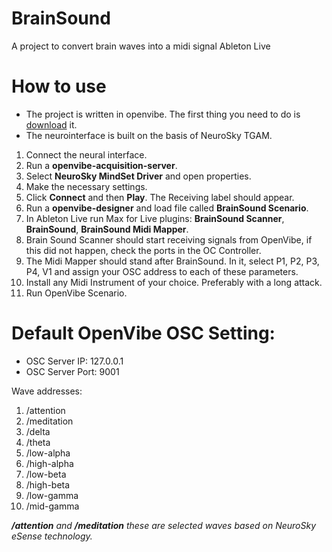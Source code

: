# BrainSound
A project to convert brain waves into a midi signal Ableton Live

# How to use
- The project is written in openvibe. The first thing you need to do is [download](http://openvibe.inria.fr/downloads/) it.
- The neurointerface is built on the basis of NeuroSky TGAM.

1. Connect the neural interface.
2. Run a **openvibe-acquisition-server**.
3. Select **NeuroSky MindSet Driver** and open properties.
4. Make the necessary settings.
5. Click **Connect** and then **Play**. The Receiving label should appear.
6. Run a **openvibe-designer** and load file called **BrainSound Scenario**.
7. In Ableton Live run Max for Live plugins: **BrainSound Scanner**, **BrainSound**, **BrainSound Midi Mapper**.
8. Brain Sound Scanner should start receiving signals from OpenVibe, if this did not happen, check the ports in the OC Controller.
9. The Midi Mapper should stand after BrainSound. In it, select P1, P2, P3, P4, V1 and assign your OSC address to each of these parameters.
10. Install any Midi Instrument of your choice. Preferably with a long attack.
11. Run OpenVibe Scenario.

# Default OpenVibe OSC Setting:
 - OSC Server IP: 127.0.0.1
 - OSC Server Port: 9001
 
 Wave addresses:
 1. /attention
 2. /meditation
 3. /delta
 4. /theta
 5. /low-alpha
 6. /high-alpha
 7. /low-beta
 8. /high-beta
 9. /low-gamma
 10. /mid-gamma

***/attention** and **/meditation** these are selected waves based on NeuroSky eSense technology.*
